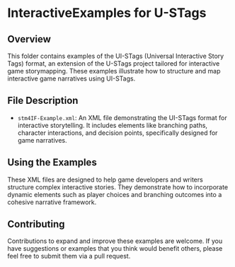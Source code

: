 # InteractiveExamples for U-STags

## Overview

This folder contains examples of the UI-STags (Universal Interactive Story Tags) format, an extension of the U-STags project tailored for interactive game storymapping. These examples illustrate how to structure and map interactive game narratives using UI-STags.

## File Description

- `stm4IF-Example.xml`: An XML file demonstrating the UI-STags format for interactive storytelling. It includes elements like branching paths, character interactions, and decision points, specifically designed for game narratives.

## Using the Examples

These XML files are designed to help game developers and writers structure complex interactive stories. They demonstrate how to incorporate dynamic elements such as player choices and branching outcomes into a cohesive narrative framework.

## Contributing

Contributions to expand and improve these examples are welcome. If you have suggestions or examples that you think would benefit others, please feel free to submit them via a pull request.

